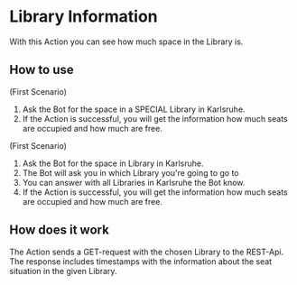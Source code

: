 # Library Information
With this Action you can see how much space in the Library is.

## How to use
(First Scenario)
1. Ask the Bot for the space in a SPECIAL Library in Karlsruhe.
2. If the Action is successful, you will get the information how much seats are occupied and how much are free.

(First Scenario)
1. Ask the Bot for the space in Library in Karlsruhe.
2. The Bot will ask you in which Library you're going to go to
3. You can answer with all Libraries in Karlsruhe the Bot know.
4. If the Action is successful, you will get the information how much seats are occupied and how much are free.

## How does it work
The Action sends a GET-request with the chosen Library to the REST-Api. The response includes timestamps with the information about the seat
situation in the given Library.

